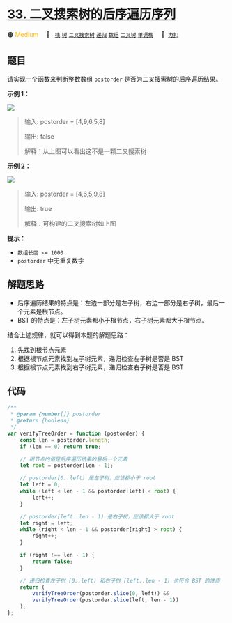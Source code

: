 # [33. 二叉搜索树的后序遍历序列](https://2xiao.github.io/leetcode-js/offer/jz_offer_33_1.html)

🟠 <font color=#ffb800>Medium</font>&emsp; 🔖&ensp; [`栈`](/tag/stack.md) [`树`](/tag/tree.md) [`二叉搜索树`](/tag/binary-search-tree.md) [`递归`](/tag/recursion.md) [`数组`](/tag/array.md) [`二叉树`](/tag/binary-tree.md) [`单调栈`](/tag/monotonic-stack.md)&emsp; 🔗&ensp;[`力扣`](https://leetcode.cn/problems/er-cha-sou-suo-shu-de-hou-xu-bian-li-xu-lie-lcof)

## 题目

请实现一个函数来判断整数数组 `postorder` 是否为二叉搜索树的后序遍历结果。

**示例 1：**

![](https://pic.leetcode.cn/1706665328-rfvWhs-%E6%88%AA%E5%B1%8F2024-01-31%2009.41.48.png)

> 输入: postorder = [4,9,6,5,8]
>
> 输出: false
>
> 解释：从上图可以看出这不是一颗二叉搜索树

**示例 2：**

![](https://pic.leetcode.cn/1694762510-vVpTic-%E5%89%91%E6%8C%8733.png)

> 输入: postorder = [4,6,5,9,8]
>
> 输出: true
>
> 解释：可构建的二叉搜索树如上图

**提示：**

- `数组长度 <= 1000`
- `postorder` 中无重复数字

## 解题思路

- 后序遍历结果的特点是：左边一部分是左子树，右边一部分是右子树，最后一个元素是根节点。
- BST 的特点是：左子树元素都小于根节点，右子树元素都大于根节点。

结合上述规律，就可以得到本题的解题思路：

1. 先找到根节点元素
2. 根据根节点元素找到左子树元素，递归检查左子树是否是 BST
3. 根据根节点元素找到右子树元素，递归检查右子树是否是 BST

## 代码

```javascript
/**
 * @param {number[]} postorder
 * @return {boolean}
 */
var verifyTreeOrder = function (postorder) {
	const len = postorder.length;
	if (len == 0) return true;

	// 根节点的值是后序遍历结果的最后一个元素
	let root = postorder[len - 1];

	// postorder[0..left) 是左子树，应该都小于 root
	let left = 0;
	while (left < len - 1 && postorder[left] < root) {
		left++;
	}

	// postorder[left..len - 1) 是右子树，应该都大于 root
	let right = left;
	while (right < len - 1 && postorder[right] > root) {
		right++;
	}

	if (right !== len - 1) {
		return false;
	}

	// 递归检查左子树 [0..left) 和右子树 [left..len - 1) 也符合 BST 的性质
	return (
		verifyTreeOrder(postorder.slice(0, left)) &&
		verifyTreeOrder(postorder.slice(left, len - 1))
	);
};
```

